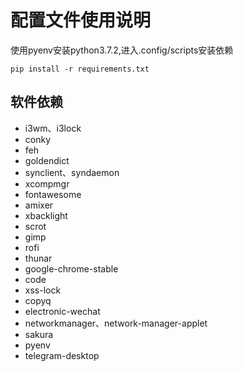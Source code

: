 # 配置文件使用说明

使用pyenv安装python3.7.2,进入.config/scripts安装依赖

``` shell
pip install -r requirements.txt
```

## 软件依赖

- i3wm、i3lock
- conky
- feh
- goldendict
- synclient、syndaemon
- xcompmgr
- fontawesome
- amixer
- xbacklight
- scrot
- gimp
- rofi
- thunar
- google-chrome-stable
- code
- xss-lock
- copyq
- electronic-wechat
- networkmanager、network-manager-applet
- sakura
- pyenv
- telegram-desktop
